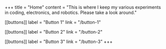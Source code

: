 +++
title = "Home"
content = "This is where I keep my various experiments in coding, electronics, and robotics. Please take a look around."

[[buttons]]
label = "Button 1"
link = "/button-1"

[[buttons]]
label = "Button 2"
link = "/button-2"

[[buttons]]
label = "Button 3"
link = "/button-3"
+++
